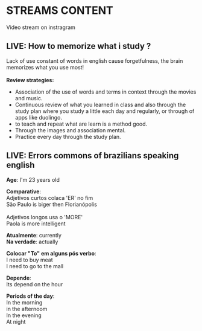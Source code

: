 # STREAMS CONTENT

Video stream on instragram

## LIVE: How to memorize what i study ?

<div>
    <p>
        Lack of use constant of words in english cause forgetfulness, the brain memorizes what you use most!<br><br>
        <strong>Review strategies:</strong><br>
        <ul>
            <li>Association of the use of words and terms in context through the movies and music.</li>
            <li>Continuous review of what you learned in class and also through the study plan where you study a little each day and regularly, or through of apps like duolingo.</li>
            <li>to teach and repeat what are learn is a method good.</li>
            <li>Through the images and association mental.</li>
            <li>Practice every day through the study plan.</li>
        </ul>
    </p>
</div>

## LIVE: Errors commons of brazilians speaking english

<div>
    <p><strong>Age</strong>: I'm 23 years old</p>
    <p>
        <strong>Comparative</strong>:<br>
        Adjetivos curtos colaca 'ER' no fim<br>
        São Paulo is biger then Florianópolis<br><br>
        Adjetivos longos usa o 'MORE'<br>
        Paola is more intelligent
    </p>
    <p>
        <strong>Atualmente</strong>: currently<br>
        <strong>Na verdade</strong>: actually
    </p>
    <p>
        <strong>Colocar "To" em alguns pós verbo</strong>:<br>
        I need to buy meat<br>
        I need to go to the mall
    </p>
    <p>
        <strong>Depende</strong>:<br>
        Its depend on the hour
    </p>
    <p>
        <strong>Periods of the day</strong>: <br>
        In the morning<br>
        in the afternoom <br>
        In the evening <br>
        At night
    </p>
</div>
